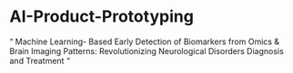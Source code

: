 # AI-Product-Prototyping

“ Machine Learning- Based Early Detection of Biomarkers from Omics & Brain Imaging Patterns: Revolutionizing Neurological Disorders Diagnosis and Treatment “


